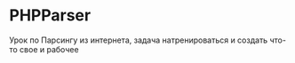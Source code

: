 PHPParser
=========

Урок по Парсингу из интернета, задача натренироваться и создать что-то свое и рабочее
